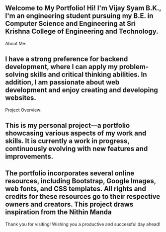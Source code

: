 Welcome to My Portfolio!
Hi! I'm Vijay Syam B.K.,
I'm an engineering student pursuing my B.E. in Computer Science and Engineering at Sri Krishna College of Engineering and Technology.
-------------------------------------------------------------------------------------------------------------------------------------------------------------------------------------------------------------------------------
About Me:

I have a strong preference for backend development, where I can apply my problem-solving skills and critical thinking abilities. In addition, I am passionate about web development and enjoy creating and developing websites.
-------------------------------------------------------------------------------------------------------------------------------------------------------------------------------------------------------------------------------
Project Overview:

This is my personal project—a portfolio showcasing various aspects of my work and skills. It is currently a work in progress, continuously evolving with new features and improvements.
-------------------------------------------------------------------------------------------------------------------------------------------------------------------------------------------------------------------------------
The portfolio incorporates several online resources, including Bootstrap, Google Images, web fonts, and CSS templates. All rights and credits for these resources go to their respective owners and creators.
This project draws inspiration from the Nithin Manda
-------------------------------------------------------------------------------------------------------------------------------------------------------------------------------------------------------------------------------

Thank you for visiting!
Wishing you a productive and successful day ahead!
